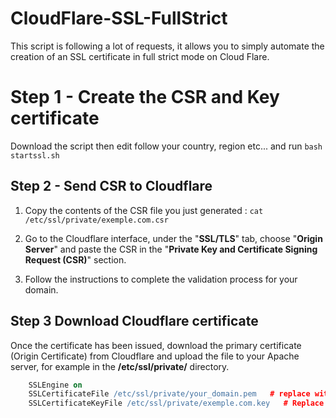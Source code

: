 # CloudFlare-SSL-FullStrict

This script is following a lot of requests, it allows you to simply automate the creation of an SSL certificate in full strict mode on Cloud Flare.

# Step 1 - Create the CSR and Key certificate

Download the script then edit follow your country, region etc... and run `bash startssl.sh`

## Step 2 - Send CSR to Cloudflare
 1. Copy the contents of the CSR file you just generated :
 `cat /etc/ssl/private/exemple.com.csr`
 
 2. Go to the Cloudflare interface, under the "**SSL/TLS**" tab, choose "**Origin Server**" and paste the CSR in the "**Private Key and Certificate Signing Request (CSR)**" section.

3. Follow the instructions to complete the validation process for your domain.

## Step 3  Download Cloudflare certificate
Once the certificate has been issued, download the primary certificate (Origin Certificate) from Cloudflare and
upload the file to your Apache server, for example in the **/etc/ssl/private/** directory.

```apache
    SSLEngine on
    SSLCertificateFile /etc/ssl/private/your_domain.pem   # replace with the path to your Cloudflare certificate
    SSLCertificateKeyFile /etc/ssl/private/exemple.com.key   # Replace with the path to your private key
```
